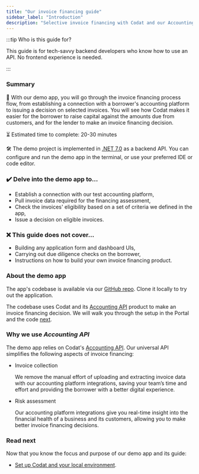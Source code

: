 ```yaml
---
title: "Our invoice financing guide"
sidebar_label: "Introduction"
description: "Selective invoice financing with Codat and our Accounting API" 
---
```


:::tip Who is this guide for?

This guide is for tech-savvy backend developers who know how to use an API. No frontend experience is needed.

:::

### Summary

🎯 With our demo app, you will go through the invoice financing process flow, from establishing a connection with a borrower's accounting platform to issuing a decision on selected invoices. You will see how Codat makes it easier for the borrower to raise capital against the amounts due from customers, and for the lender to make an invoice financing decision. 

⏳ Estimated time to complete: 20-30 minutes

🛠️ The demo project is implemented in [.NET 7.0](https://dotnet.microsoft.com/en-us/download/dotnet/7.0) as a backend API. You can configure and run the demo app in the terminal, or use your preferred IDE or code editor.

### ✔️ Delve into the demo app to...

- Establish a connection with our test accounting platform,
- Pull invoice data required for the financing assessment, 
- Check the invoices' eligibility based on a set of criteria we defined in the app,
- Issue a decision on eligible invoices. 

### ❌ This guide does not cover...

- Building any application form and dashboard UIs,
- Carrying out due diligence checks on the borrower,
- Instructions on how to build your own invoice financing product.

### About the demo app

The app's codebase is available via our [GitHub repo](https://github.com/codatio/build-guide-underwriting-be). Clone it locally to try out the application.

The codebase uses Codat and its [Accounting API](/accounting-api/overview) product to make an invoice financing decision. We will walk you through the setup in the Portal and the code [next](/accounting-api/guides/invoice-finance/setting-up). 

### Why we use _Accounting API_

The demo app relies on Codat's [Accounting API](/accounting-api/overview). Our universal API simplifies the following aspects of invoice financing:

- Invoice collection

    We remove the manual effort of uploading and extracting invoice data with our accounting platform integrations, saving your team’s time and effort and providing the borrower with a better digital experience.

- Risk assessment

    Our accounting platform integrations give you real-time insight into the financial health of a business and its customers, allowing you to make better invoice financing decisions.

### Read next

Now that you know the focus and purpose of our demo app and its guide:
* [Set up Codat and your local environment](/accounting-api/guides/invoice-finance/setting-up).
